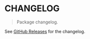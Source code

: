 # CHANGELOG

> Package changelog.

See [GitHub Releases](https://github.com/stdlib-js/array-base-accessor/releases) for the changelog.